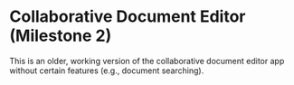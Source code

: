 # Collaborative Document Editor (Milestone 2)

This is an older, working version of the collaborative document editor app without certain features (e.g., document searching).
